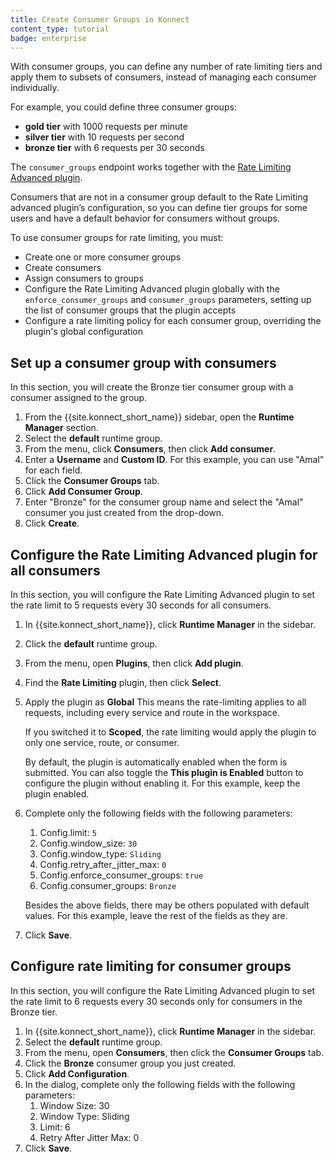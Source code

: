 ```yaml
---
title: Create Consumer Groups in Konnect
content_type: tutorial
badge: enterprise
---
```

With consumer groups, you can define any number of rate limiting tiers and
apply them to subsets of consumers, instead of managing each consumer
individually.

For example, you could define three consumer groups:
* **gold tier** with 1000 requests per minute
* **silver tier** with 10 requests per second
* **bronze tier** with 6 requests per 30 seconds

The `consumer_groups` endpoint works together with the [Rate Limiting Advanced plugin](/hub/kong-inc/rate-limiting-advanced).

Consumers that are not in a consumer group default to the Rate Limiting advanced
plugin’s configuration, so you can define tier groups for some users and
have a default behavior for consumers without groups.

To use consumer groups for rate limiting, you must:
* Create one or more consumer groups
* Create consumers
* Assign consumers to groups
* Configure the Rate Limiting Advanced plugin globally with the `enforce_consumer_groups`
and `consumer_groups` parameters, setting up the list of consumer groups that
the plugin accepts
* Configure a rate limiting policy for each consumer group, overriding the 
plugin's global configuration

## Set up a consumer group with consumers

In this section, you will create the Bronze tier consumer group with a consumer assigned to the group.

1. From the {{site.konnect_short_name}} sidebar, open the **Runtime Manager** section.
1. Select the **default** runtime group.
1. From the menu, click **Consumers**, then click **Add consumer**.
1. Enter a **Username** and **Custom ID**. For this example, you can use "Amal" for each field.
1. Click the **Consumer Groups** tab.
1. Click **Add Consumer Group**.
1. Enter "Bronze" for the consumer group name and select the "Amal" consumer you just created from the drop-down. 
1. Click **Create**.

## Configure the Rate Limiting Advanced plugin for all consumers

In this section, you will configure the Rate Limiting Advanced plugin to set the rate limit to 5 requests every 30 seconds for all consumers.

1. In {{site.konnect_short_name}}, click **Runtime Manager** in the sidebar.
1. Click the **default** runtime group.
1. From the menu, open **Plugins**, then click **Add plugin**.
1. Find the **Rate Limiting** plugin, then click **Select**.
1. Apply the plugin as **Global**
    This means the rate-limiting applies to all requests, including every service and route in the workspace.

    If you switched it to **Scoped**, the rate limiting would apply the plugin to only one service, route, or consumer.

    By default, the plugin is automatically enabled when the form is submitted.
    You can also toggle the **This plugin is Enabled** button to configure the plugin without enabling it.
    For this example, keep the plugin enabled.
1. Complete only the following fields with the following parameters:
    1. Config.limit: `5`
    1. Config.window_size: `30`
    1. Config.window_type: `Sliding`
    1. Config.retry_after_jitter_max: `0`
    1. Config.enforce_consumer_groups: `true` 
    1. Config.consumer_groups: `Bronze`

    Besides the above fields, there may be others populated with default values. For this example, leave the rest of the fields as they are.
1. Click **Save**.

## Configure rate limiting for consumer groups

In this section, you will configure the Rate Limiting Advanced plugin to set the rate limit to 6 requests every 30 seconds only for consumers in the Bronze tier.

1. In {{site.konnect_short_name}}, click **Runtime Manager** in the sidebar.
1. Select the **default** runtime group.
1. From the menu, open **Consumers**, then click the **Consumer Groups** tab.
1. Click the **Bronze** consumer group you just created.
1. Click **Add Configuration**.
1. In the dialog, complete only the following fields with the following parameters:
    1. Window Size: 30
    1. Window Type: Sliding
    1. Limit: 6
    1. Retry After Jitter Max: 0
1. Click **Save**.

